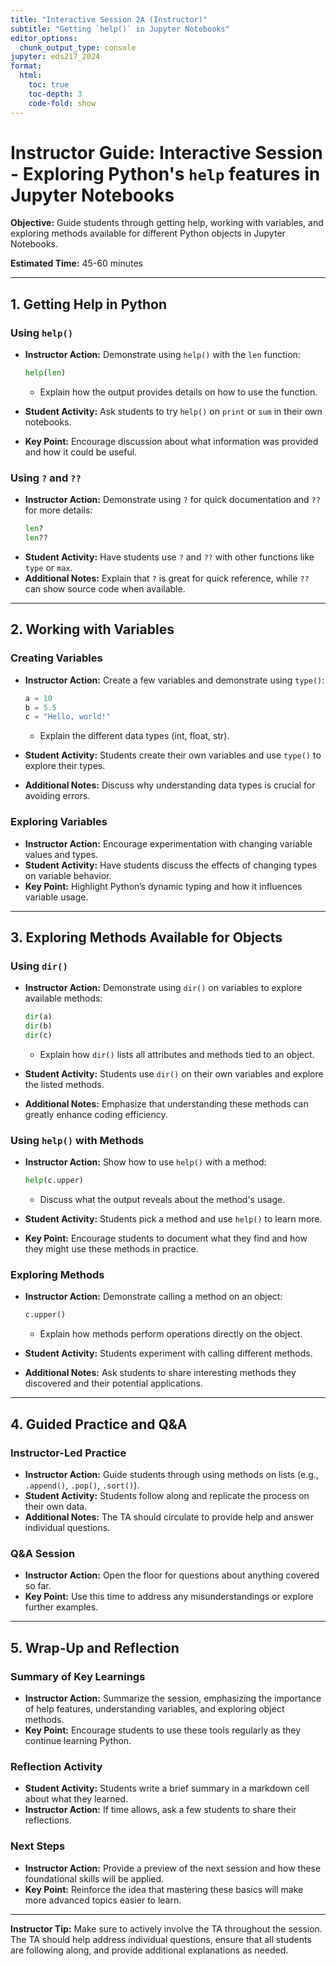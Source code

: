 ```yaml
---
title: "Interactive Session 2A (Instructor)"
subtitle: "Getting `help()` in Jupyter Notebooks"
editor_options: 
  chunk_output_type: console
jupyter: eds217_2024
format:
  html:
    toc: true
    toc-depth: 3
    code-fold: show
---
```


# Instructor Guide: Interactive Session - Exploring Python's `help` features in Jupyter Notebooks

**Objective:** Guide students through getting help, working with variables, and exploring methods available for different Python objects in Jupyter Notebooks.

**Estimated Time:** 45-60 minutes

---

## 1. Getting Help in Python

### Using `help()`
- **Instructor Action:** Demonstrate using `help()` with the `len` function:
  ```python
  help(len)
  ```
  - Explain how the output provides details on how to use the function.
  
- **Student Activity:** Ask students to try `help()` on `print` or `sum` in their own notebooks.
- **Key Point:** Encourage discussion about what information was provided and how it could be useful.

### Using `?` and `??`
- **Instructor Action:** Demonstrate using `?` for quick documentation and `??` for more details:
  ```python
  len?
  len??
  ```
- **Student Activity:** Have students use `?` and `??` with other functions like `type` or `max`.
- **Additional Notes:** Explain that `?` is great for quick reference, while `??` can show source code when available.

---

## 2. Working with Variables

### Creating Variables
- **Instructor Action:** Create a few variables and demonstrate using `type()`:
  ```python
  a = 10
  b = 5.5
  c = "Hello, world!"
  ```
  - Explain the different data types (int, float, str).
  
- **Student Activity:** Students create their own variables and use `type()` to explore their types.
- **Additional Notes:** Discuss why understanding data types is crucial for avoiding errors.

### Exploring Variables
- **Instructor Action:** Encourage experimentation with changing variable values and types.
- **Student Activity:** Have students discuss the effects of changing types on variable behavior.
- **Key Point:** Highlight Python’s dynamic typing and how it influences variable usage.

---

## 3. Exploring Methods Available for Objects

### Using `dir()`
- **Instructor Action:** Demonstrate using `dir()` on variables to explore available methods:
  ```python
  dir(a)
  dir(b)
  dir(c)
  ```
  - Explain how `dir()` lists all attributes and methods tied to an object.
  
- **Student Activity:** Students use `dir()` on their own variables and explore the listed methods.
- **Additional Notes:** Emphasize that understanding these methods can greatly enhance coding efficiency.

### Using `help()` with Methods
- **Instructor Action:** Show how to use `help()` with a method:
  ```python
  help(c.upper)
  ```
  - Discuss what the output reveals about the method's usage.
  
- **Student Activity:** Students pick a method and use `help()` to learn more.
- **Key Point:** Encourage students to document what they find and how they might use these methods in practice.

### Exploring Methods
- **Instructor Action:** Demonstrate calling a method on an object:
  ```python
  c.upper()
  ```
  - Explain how methods perform operations directly on the object.
  
- **Student Activity:** Students experiment with calling different methods.
- **Additional Notes:** Ask students to share interesting methods they discovered and their potential applications.

---

## 4. Guided Practice and Q&A

### Instructor-Led Practice
- **Instructor Action:** Guide students through using methods on lists (e.g., `.append()`, `.pop()`, `.sort()`).
- **Student Activity:** Students follow along and replicate the process on their own data.
- **Additional Notes:** The TA should circulate to provide help and answer individual questions.

### Q&A Session
- **Instructor Action:** Open the floor for questions about anything covered so far.
- **Key Point:** Use this time to address any misunderstandings or explore further examples.

---

## 5. Wrap-Up and Reflection

### Summary of Key Learnings
- **Instructor Action:** Summarize the session, emphasizing the importance of help features, understanding variables, and exploring object methods.
- **Key Point:** Encourage students to use these tools regularly as they continue learning Python.

### Reflection Activity
- **Student Activity:** Students write a brief summary in a markdown cell about what they learned.
- **Instructor Action:** If time allows, ask a few students to share their reflections.

### Next Steps
- **Instructor Action:** Provide a preview of the next session and how these foundational skills will be applied.
- **Key Point:** Reinforce the idea that mastering these basics will make more advanced topics easier to learn.

---

**Instructor Tip:** Make sure to actively involve the TA throughout the session. The TA should help address individual questions, ensure that all students are following along, and provide additional explanations as needed.


